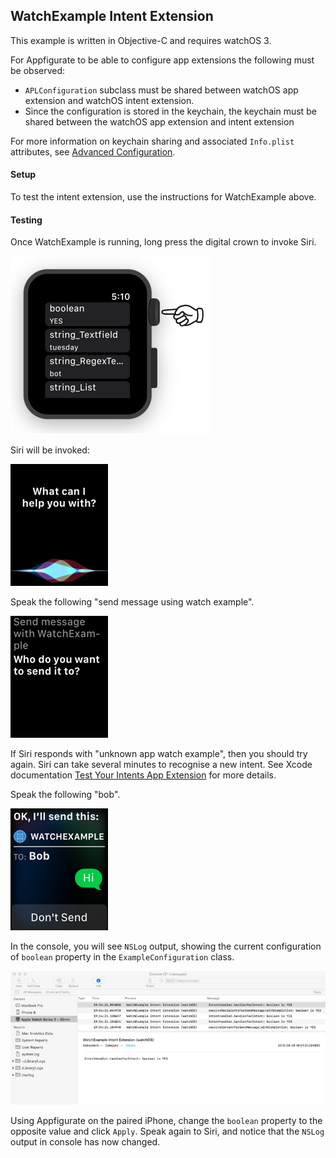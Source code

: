 ## WatchExample Intent Extension

This example is written in Objective-C and requires watchOS 3. 

For Appfigurate to be able to configure app extensions the following must be observed:

* `APLConfiguration` subclass must be shared between watchOS app extension and watchOS intent extension.
* Since the configuration is stored in the keychain, the keychain must be shared between the watchOS app extension and intent extension

For more information on keychain sharing and associated `Info.plist` attributes, see [Advanced Configuration](AdvancedConfiguration.md).

#### Setup

To test the intent extension, use the instructions for WatchExample above.

#### Testing

Once WatchExample is running, long press the digital crown to invoke Siri.

![Watch 0](./Images/WatchIntent0.png)

Siri will be invoked:

![Watch 1](./Images/WatchIntent1.png)

Speak the following "send message using watch example".

![Watch 2](./Images/WatchIntent2.png)

If Siri responds with "unknown app watch example", then you should try again. Siri can take several minutes to recognise a new intent. See Xcode documentation [Test Your Intents App Extension](https://developer.apple.com/documentation/sirikit/creating_an_intents_app_extension) for more details.

Speak the following "bob".

![Watch 3](./Images/WatchIntent3.png)

In the console, you will see `NSLog` output, showing the current configuration of `boolean` property in the `ExampleConfiguration` class.

![Console 0](./Images/Console0.png)

Using Appfigurate on the paired iPhone, change the `boolean` property to the opposite value and click `Apply`. Speak again to Siri, and notice that the `NSLog` output in console has now changed.